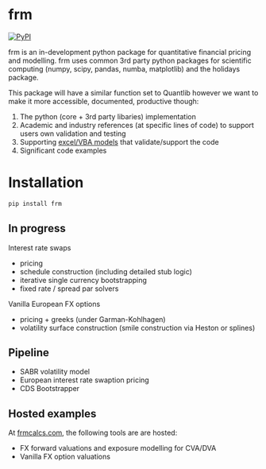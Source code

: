 # frm

[![PyPI](https://img.shields.io/pypi/v/frm?label=PyPI%20Package)](https://pypi.org/project/frm/)

frm is an in-development python package for quantitative financial pricing and modelling.
frm uses common 3rd party python packages for scientific computing (numpy, scipy, pandas, numba, matplotlib) and the holidays package.

This package will have a similar function set to Quantlib however we want to make it more accessible, documented, productive though:
1. The python (core + 3rd party libaries) implementation
2. Academic and industry references (at specific lines of code) to support users own validation and testing
3. Supporting [excel/VBA models](https://frmcalcs.com) that validate/support the code 
4. Significant code examples  

# Installation
```bash
pip install frm
```

## In progress

Interest rate swaps
- pricing
- schedule construction (including detailed stub logic) 
- iterative single currency bootstrapping
- fixed rate / spread par solvers

Vanilla European FX options
- pricing + greeks (under Garman-Kohlhagen)
- volatility surface construction (smile construction via Heston or splines)  

## Pipeline
- SABR volatility model
- European interest rate swaption pricing
- CDS Bootstrapper

## Hosted examples
At [frmcalcs.com](https://frmcalcs.com), the following tools are are hosted:
- FX forward valuations and exposure modelling for CVA/DVA 
- Vanilla FX option valuations




